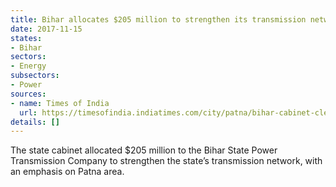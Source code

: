 ```yaml
---
title: Bihar allocates $205 million to strengthen its transmission network
date: 2017-11-15
states:
- Bihar
sectors:
- Energy
subsectors:
- Power
sources:
- name: Times of India
  url: https://timesofindia.indiatimes.com/city/patna/bihar-cabinet-clears-rs-1100-crore-for-power-distribution-network/articleshow/61551224.cms
details: []
---
```


The state cabinet allocated $205 million to the Bihar State Power Transmission Company to strengthen the state’s transmission network, with an emphasis on Patna area.
